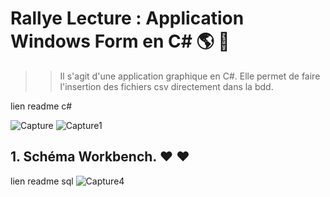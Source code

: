 # Rallye Lecture : Application Windows Form en C#  :earth_americas: :honeybee:

>> Il s'agit d'une application graphique en C#. Elle permet de faire l'insertion des fichiers csv directement dans la bdd.

lien readme c#

![Capture](https://user-images.githubusercontent.com/71081511/100363484-175af380-2ffd-11eb-82a8-5476ad95c203.PNG)
![Capture1](https://user-images.githubusercontent.com/71081511/100363491-188c2080-2ffd-11eb-915f-26fa297701ee.PNG)


## 1. Schéma Workbench. :heart: :heart:

lien readme sql
![Capture4](https://user-images.githubusercontent.com/71081511/94029097-bfb1c900-fdbc-11ea-8e0b-d486cd95c52b.PNG)

